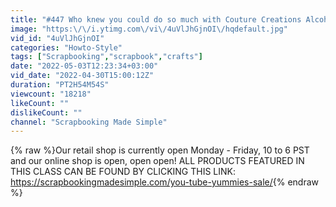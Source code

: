 ```yaml
---
title: "#447 Who knew you could do so much with Couture Creations Alcohol Markers and Sizzix Opulent Paper"
image: "https:\/\/i.ytimg.com\/vi\/4uVlJhGjnOI\/hqdefault.jpg"
vid_id: "4uVlJhGjnOI"
categories: "Howto-Style"
tags: ["Scrapbooking","scrapbook","crafts"]
date: "2022-05-03T12:23:34+03:00"
vid_date: "2022-04-30T15:00:12Z"
duration: "PT2H54M54S"
viewcount: "18218"
likeCount: ""
dislikeCount: ""
channel: "Scrapbooking Made Simple"
---
```

{% raw %}Our retail shop is currently open Monday - Friday, 10 to 6 PST and our online shop is open, open open!  ALL PRODUCTS FEATURED IN THIS CLASS CAN BE FOUND BY CLICKING THIS LINK:  <a rel="nofollow" target="blank" href="https://scrapbookingmadesimple.com/you-tube-yummies-sale/">https://scrapbookingmadesimple.com/you-tube-yummies-sale/</a>{% endraw %}
